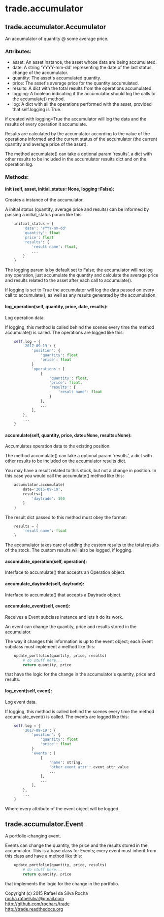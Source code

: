 # trade.accumulator


## trade.accumulator.Accumulator
An accumulator of quantity @ some average price.

### Attributes:
+ asset: An asset instance, the asset whose data are being accumulated.
+ date: A string 'YYYY-mm-dd' representing the date of the last status change of the accumulator.
+ quantity: The asset's accumulated quantity.
+ price: The asset's average price for the quantity accumulated.
+ results: A dict with the total results from the operations accumulated.
+ logging: A boolean indicating if the accumulator should log the calls to the accumulate() method.
+ log: A dict with all the operations performed with the asset, provided that self.logging is True.

if created with logging=True the accumulator will log the
data and the results of every operation it accumulate.

Results are calculated by the accumulator according to the value
of the operations informed and the current status of the
accumulator (the current quantity and average price of the asset).

The method accumulate() can take a optional param 'results', a dict
with other results to be included in the accumulator results dict
and on the operation log.

### Methods:

#### init (self, asset, initial_status=None, logging=False):
Creates a instance of the accumulator.

A initial status (quantity, average price and results) can be
informed by passing a initial_status param like this:
```python
    initial_status = {
        'date': 'YYYY-mm-dd'
        'quantity': float
        'price': float
        'results': {
            'result name': float,
            ...
        }
    }
```
The logging param is by default set to False; the accumulator
will not log any operation, just accumulate the quantity and
calculate the average price and results related to the asset
after each call to accumulate().

If logging is set to True the accumulator will log the data
passed on every call to accumulate(), as well as any
results generated by the accumulation.


#### log_operation(self, quantity, price, date, results):
Log operation data.

If logging, this method is called behind the scenes every
time the method accumulate() is called. The operations are
logged like this:
```python
    self.log = {
        '2017-09-19': {
            'position': {
                'quantity': float
                'price': float
            }
            'operations': [
                {
                    'quantity': float,
                    'price': float,
                    'results': {
                        'result name': float
                    }
                },
                ...
            ],
        },
        ...
    }
```
#### accumulate(self, quantity, price, date=None, results=None):
Accumulates operation data to the existing position.

The method accumulate() can take a optional param 'results',
a dict with other results to be included on the accumulator
results dict.

You may have a result related to this stock, but not a change
in position. In this case you would call the accumulate()
method like this:
```python
    accumulator.accumulate(
        date='2015-09-19',
        results={
            'daytrade': 100
        }
    )
```
The result dict passed to this method must obey the format:
```python
    results = {
        'result name': float
    }
```
The accumulator takes care of adding the custom results to the
total results of the stock. The custom results will also be
logged, if logging.


#### accumulate_operation(self, operation):
Interface to accumulate() that accepts an Operation object.

#### accumulate_daytrade(self, daytrade):
Interface to accumulate() that accepts a Daytrade object.

#### accumulate_event(self, event):
Receives a Event subclass instance and lets it do its work.

An event can change the quantity, price and results stored in
the accumulator.

The way it changes this information is up to the event object;
each Event subclass must implement a method like this:
```python
    update_portfolio(quantity, price, results)
        # do stuff here...
        return quantity, price
```
that have the logic for the change in the accumulator's
quantity, price and results.

#### log_event(self, event):
Log event data.

If logging, this method is called behind the scenes every
time the method accumulate_event() is called. The events are
logged like this:
```python
    self.log = {
        '2017-09-19': {
            'position': {
                'quantity': float
                'price': float
            }
            'events': [
                {
                    'name': string,
                    'other event attr': event_attr_value
                    ...
                },
                ...
            ],
        },
        ...
    }
```
Where every attribute of the event object will be logged.


## trade.accumulator.Event
A portfolio-changing event.

Events can change the quantity, the price and the results stored in
the accumulator. This is a base class for Events; every event must
inherit from this class and have a method like this:
```python
    update_portfolio(quantity, price, results)
        # do stuff here...
        return quantity, price
```
that implements the logic for the change in the portfolio.



Copyright (c) 2015 Rafael da Silva Rocha  
rocha.rafaelsilva@gmail.com  
http://github.com/rochars/trade  
http://trade.readthedocs.org  
